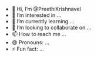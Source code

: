 - 👋 Hi, I’m @PreethiKrishnavel
- 👀 I’m interested in ...
- 🌱 I’m currently learning ...
- 💞️ I’m looking to collaborate on ...
- 📫 How to reach me ...
- 😄 Pronouns: ...
- ⚡ Fun fact: ...

<!---
PreethiKrishnavel/PreethiKrishnavel is a ✨ special ✨ repository because its `README.md` (this file) appears on your GitHub profile.
You can click the Preview link to take a look at your changes.
--->
